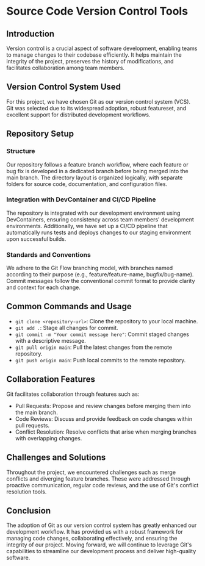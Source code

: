# Source Code Version Control Tools

## Introduction
Version control is a crucial aspect of software development, enabling teams to manage changes to their codebase efficiently. It helps maintain the integrity of the project, preserves the history of modifications, and facilitates collaboration among team members.

## Version Control System Used
For this project, we have chosen Git as our version control system (VCS). Git was selected due to its widespread adoption, robust featureset, and excellent support for distributed development workflows.

## Repository Setup
### Structure
Our repository follows a feature branch workflow, where each feature or bug fix is developed in a dedicated branch before being merged into the main branch. The directory layout is organized logically, with separate folders for source code, documentation, and configuration files.

### Integration with DevContainer and CI/CD Pipeline
The repository is integrated with our development environment using DevContainers, ensuring consistency across team members' development environments. Additionally, we have set up a CI/CD pipeline that automatically runs tests and deploys changes to our staging environment upon successful builds.

### Standards and Conventions
We adhere to the Git Flow branching model, with branches named according to their purpose (e.g., feature/feature-name, bugfix/bug-name). Commit messages follow the conventional commit format to provide clarity and context for each change.

## Common Commands and Usage
- `git clone <repository-url>`: Clone the repository to your local machine.
- `git add .`: Stage all changes for commit.
- `git commit -m "Your commit message here"`: Commit staged changes with a descriptive message.
- `git pull origin main`: Pull the latest changes from the remote repository.
- `git push origin main`: Push local commits to the remote repository.

## Collaboration Features
Git facilitates collaboration through features such as:
- Pull Requests: Propose and review changes before merging them into the main branch.
- Code Reviews: Discuss and provide feedback on code changes within pull requests.
- Conflict Resolution: Resolve conflicts that arise when merging branches with overlapping changes.

## Challenges and Solutions
Throughout the project, we encountered challenges such as merge conflicts and diverging feature branches. These were addressed through proactive communication, regular code reviews, and the use of Git's conflict resolution tools.

## Conclusion
The adoption of Git as our version control system has greatly enhanced our development workflow. It has provided us with a robust framework for managing code changes, collaborating effectively, and ensuring the integrity of our project. Moving forward, we will continue to leverage Git's capabilities to streamline our development process and deliver high-quality software.

